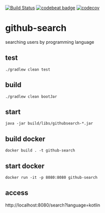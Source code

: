 [![Build Status](https://travis-ci.org/dnltsk/github-search.svg?branch=master)](https://travis-ci.org/dnltsk/github-search)
[![codebeat badge](https://codebeat.co/badges/16e07903-1a52-49f8-b79d-4f6440db770c)](https://codebeat.co/projects/github-com-dnltsk-github-search-master)
[![codecov](https://codecov.io/gh/dnltsk/github-search/branch/master/graph/badge.svg)](https://codecov.io/gh/dnltsk/github-search)

# github-search
searching users by programming language

## test

`./gradlew clean test`

## build

`./gradlew clean bootJar`

## start

`java -jar build/libs/githubsearch-*.jar`

## build docker

`docker build . -t github-search`

## start docker

`docker run -it -p 8080:8080 github-search`

## access

http://localhost:8080/search?language=kotlin

